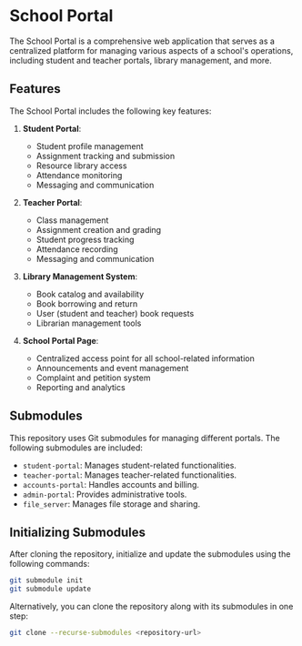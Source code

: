 # School Portal

The School Portal is a comprehensive web application that serves as a centralized platform for managing various aspects of a school's operations, including student and teacher portals, library management, and more.

## Features

The School Portal includes the following key features:

1. **Student Portal**:

   - Student profile management
   - Assignment tracking and submission
   - Resource library access
   - Attendance monitoring
   - Messaging and communication

2. **Teacher Portal**:

   - Class management
   - Assignment creation and grading
   - Student progress tracking
   - Attendance recording
   - Messaging and communication

3. **Library Management System**:

   - Book catalog and availability
   - Book borrowing and return
   - User (student and teacher) book requests
   - Librarian management tools

4. **School Portal Page**:
   - Centralized access point for all school-related information
   - Announcements and event management
   - Complaint and petition system
   - Reporting and analytics

## Submodules

This repository uses Git submodules for managing different portals. The following submodules are included:

- `student-portal`: Manages student-related functionalities.
- `teacher-portal`: Manages teacher-related functionalities.
- `accounts-portal`: Handles accounts and billing.
- `admin-portal`: Provides administrative tools.
- `file_server`: Manages file storage and sharing.

## Initializing Submodules

After cloning the repository, initialize and update the submodules using the following commands:

```bash
git submodule init
git submodule update
```

Alternatively, you can clone the repository along with its submodules in one step:

```bash
git clone --recurse-submodules <repository-url>
```
